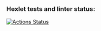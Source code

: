 ### Hexlet tests and linter status:
[![Actions Status](https://github.com/Decameron87/python-project-lvl1/workflows/hexlet-check/badge.svg)](https://github.com/Decameron87/python-project-lvl1/actions)
<a
href="http://codeclimate.com/github/Decameron87/python-project-lvl1/maintainability"><img
srs="http://api.cpdeclimat.com/v1/badges/c17f1ebeccee71977935/maintainability" /></a>

